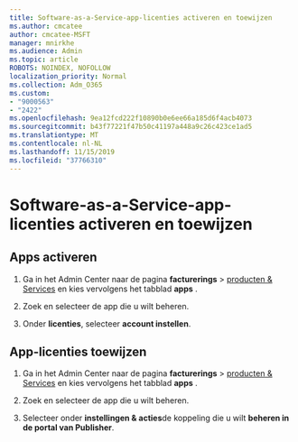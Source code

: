 ```yaml
---
title: Software-as-a-Service-app-licenties activeren en toewijzen
ms.author: cmcatee
author: cmcatee-MSFT
manager: mnirkhe
ms.audience: Admin
ms.topic: article
ROBOTS: NOINDEX, NOFOLLOW
localization_priority: Normal
ms.collection: Adm_O365
ms.custom:
- "9000563"
- "2422"
ms.openlocfilehash: 9ea12fcd222f10890b0e6ee66a185d6f4acb4073
ms.sourcegitcommit: b43f77221f47b50c41197a448a9c26c423ce1ad5
ms.translationtype: MT
ms.contentlocale: nl-NL
ms.lasthandoff: 11/15/2019
ms.locfileid: "37766310"
---
```

# <a name="activate-and-assign-software-as-a-service-app-licenses"></a>Software-as-a-Service-app-licenties activeren en toewijzen 

## <a name="to-activate-apps"></a>Apps activeren

1. Ga in het Admin Center naar de pagina **facturerings** > [producten & Services](https://go.microsoft.com/fwlink/p/?linkid=842054) en kies vervolgens het tabblad **apps** .

2. Zoek en selecteer de app die u wilt beheren.

3. Onder **licenties**, selecteer **account instellen**.  

## <a name="to-assign-app-licenses"></a>App-licenties toewijzen

1. Ga in het Admin Center naar de pagina **facturerings** > [producten & Services](https://go.microsoft.com/fwlink/p/?linkid=842054) en kies vervolgens het tabblad **apps** .

2. Zoek en selecteer de app die u wilt beheren.  

3. Selecteer onder **instellingen & acties**de koppeling die u wilt **beheren in de portal van Publisher**.